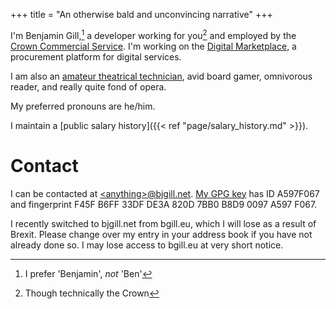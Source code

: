 +++
title = "An otherwise bald and unconvincing narrative"
+++

I'm Benjamin Gill,[^1] a developer working for you[^2] and employed by the [Crown Commercial Service](https://www.crowncommercial.gov.uk/). I'm working on the [Digital Marketplace](https://www.digitalmarketplace.service.gov.uk/), a procurement platform for digital services.

[^1]: I prefer 'Benjamin', _not_ 'Ben'
[^2]: Though technically the Crown

I am also an [amateur theatrical technician](https://www.camdram.net/people/benjamin-gill), avid board gamer, omnivorous reader, and really quite fond of opera.

My preferred pronouns are he/him.

I maintain a [public salary history]({{< ref "page/salary_history.md" >}}).

# Contact

I can be contacted at [\<anything>@bjgill.net](mailto:website@bjgill.net). [My GPG key](https://pgp.mit.edu/pks/lookup?op=vindex&search=0xB8D90097A597F067) has ID A597F067 and fingerprint F45F B6FF 33DF DE3A 820D 7BB0 B8D9 0097 A597 F067.

I recently switched to bjgill.net from bgill.eu, which I will lose as a result of Brexit. Please change over my entry in your address book if you have not already done so. I may lose access to bgill.eu at very short notice.
